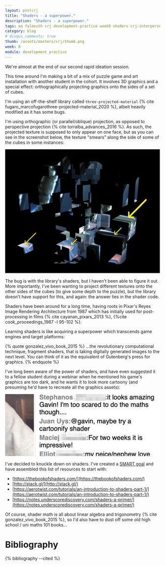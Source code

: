 ```yaml
---
layout: postcrj
title: "Shaders - a superpower."
description: "Shaders - a superpower."
tags: ma falmouth crj development-practice week8 shaders crj-interpersonal crj-procedural
category: blog
# disqus_comments: true
thumb: /assets/masters/crj/thumb.png
week: 8
module: development practice
---
```


We're almost at the end of our second rapid ideation session.

This time around I'm making a bit of a mix of puzzle game and art installation with another student in the cohort. It involves 3D graphics and a special effect: orthographically projecting graphics onto the sides of a set of cubes.

I'm using an off-the-shelf library called `three-projected-material` {% cite fugaro_marcofugarothree-projected-material_2020 %}, albeit heavily modified as it has some bugs.

I'm using orthographic (or parallel/oblique) projection, as opposed to perspective projection {% cite torralba_advances_2016 %}. As such, the projected texture is supposed to only appear on one face, but as you can see in the screenshot below, the texture "smears" along the side of some of the cubes in some instances: 

![Orthographic projection](/assets/posts/2020-11-15-shaders--a-superpower/orthographic-projection.png)

The bug is with the library's shaders, but I haven't been able to figure it out. More importantly, I've been wanting to project different textures onto the other sides of the cubes (to give some depth to the puzzle), but the library doesn't have support for this, and again: the answer lies in the shader code.

Shaders have been around for a long time, having roots in Pixar's Reyes Image Rendering Architecture from 1987 which has initially used for post-processing in films {% cite cayanan_pixars_2013 %}, {%cite cook_proceedings_1987 -l 95-102 %}.

Learning shaders is like acquiring a superpower which transcends game engines and target platforms:

{% quote gonzalez_vivo_book_2015 %}
...the revolutionary computational technique, fragment shaders, that is taking digitally generated images to the next level. You can think of it as the equivalent of Gutenberg's press for graphics.
{% endquote %}

I've long been aware of the power of shaders, and have even suggested it to a fellow student during a webinar when he mentioned his game's graphics are too dark, and he wants it to look more cartoony (and presuming he'd have to recreate all the graphics assets):

![Me suggesting a shader in the webinar](/assets/posts/2020-11-15-shaders--a-superpower/suggest-shader.png)

I've decided to knuckle down on shaders. I've created a [SMART goal](/masters/goals#become-more-fluent-with-shadersglsl) and have assembled this list of resources to start with:

- [https://thebookofshaders.com/](https://thebookofshaders.com/)
- [http://stack.gl/](http://stack.gl/)
- [https://aerotwist.com/tutorials/an-introduction-to-shaders-part-1/](https://aerotwist.com/tutorials/an-introduction-to-shaders-part-1/)
- [https://notes.underscorediscovery.com/shaders-a-primer/](https://notes.underscorediscovery.com/shaders-a-primer/)

Of course, shader math is all about linear algebra and trigonometry {% cite gonzalez_vivo_book_2015 %}, so I'd also have to dust off some old high school / uni maths 101 books...

# Bibliography

{% bibliography --cited %}
